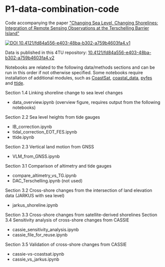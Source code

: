 # P1-data-combination-code
Code accompanying the paper ["Changing Sea Level, Changing Shorelines: Integration of Remote Sensing Observations at the Terschelling Barrier Island"](https://nhess.copernicus.org/articles/24/4145/2024/)

[![DOI 10.4121/fd84a556-e403-48ba-b302-a759b4603fa4.v1](https://data.4tu.nl/v3/datasets/22215562/doi-badge.svg)](https://data.4tu.nl/datasets/6f8f8535-5b4f-4abb-b0f6-89a6a80c13bf)

Data is published in this 4TU repository: [10.4121/fd84a556-e403-48ba-b302-a759b4603fa4.v2](https://data.4tu.nl/datasets/fd84a556-e403-48ba-b302-a759b4603fa4/2)

Notebooks are related to the following data/methods sections and can be run in this order if not otherwise specified. Some notebooks require installation of additional modules, such as [CoastSat](https://github.com/3enedix/CoastSat), [coastal_data](https://github.com/3enedix/coastal-sea-level/tree/main/coastal_data), [pyfes](https://github.com/CNES/aviso-feshttps://github.com/CNES/aviso-fes) and [ttide](https://github.com/moflaher/ttide_py).

Section 1.4 Linking shoreline change to sea level changes
- data_overview.ipynb (overview figure, requires output from the following notebooks)

Section 2.2 Sea level heights from tide gauges
- IB_correction.ipynb
- tidal_correction_EOT_FES.ipynb
- ttide.ipynb

Section 2.3 Vertical land motion from GNSS
- VLM_from_GNSS.ipynb

Section 3.1 Comparison of altimetry and tide gauges
- compare_altimetry_vs_TG.ipynb
- DAC_Terschelling.ipynb (not used)

Section 3.2 Cross-shore changes from the intersection of land elevation data (JARKUS with sea level)
- jarkus_shoreline.ipynb

Section 3.3 Cross-shore changes from satellite-derived shorelines
Section 3.4 Sensitivity analysis of cross-shore changes from CASSIE
- cassie_sensitivity_analysis.ipynb
- cassie_file_for_reuse.ipynb

Section 3.5 Validation of cross-shore changes from CASSIE
- cassie-vs-coastsat.ipynb
- cassie_vs_jarkus.ipynb



